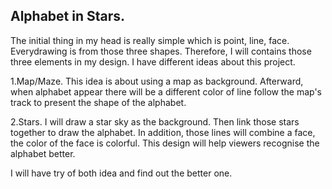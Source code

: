 ## Alphabet in Stars.

The initial thing in my head is really simple which is point, line, face. Everydrawing is from those three shapes. Therefore, I will contains those three elements in my design.
I have different ideas about this project. 

1.Map/Maze. This idea is about using a map as background. Afterward, when alphabet appear there will be a different color of line follow the map's track to present the shape of the alphabet.

2.Stars. I will draw a star sky as the background. Then link those stars together to draw the alphabet. In addition, those lines will combine a face, the color of the face is colorful. This design will help viewers recognise the alphabet better. 

I will have try of both idea and find out the better one. 
